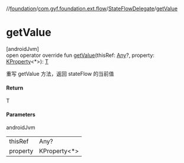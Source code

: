 //[foundation](../../../index.md)/[com.gyf.foundation.ext.flow](../index.md)/[StateFlowDelegate](index.md)/[getValue](get-value.md)

# getValue

[androidJvm]\
open operator override fun [getValue](get-value.md)(thisRef: [Any](https://kotlinlang.org/api/core/kotlin-stdlib/kotlin/-any/index.html)?, property: [KProperty](https://kotlinlang.org/api/core/kotlin-stdlib/kotlin.reflect/-k-property/index.html)&lt;*&gt;): [T](index.md)

重写 getValue 方法，返回 stateFlow 的当前值

#### Return

T

#### Parameters

androidJvm

| | |
|---|---|
| thisRef | Any? |
| property | KProperty<*> |